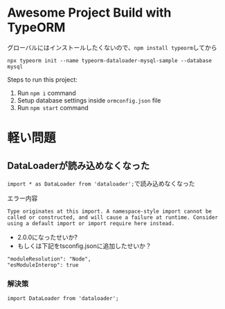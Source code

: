 # Awesome Project Build with TypeORM

グローバルにはインストールしたくないので、`npm install typeorm`してから

`npx typeorm init --name typeorm-dataloader-mysql-sample --database mysql`

Steps to run this project:

1. Run `npm i` command
2. Setup database settings inside `ormconfig.json` file
3. Run `npm start` command

# 軽い問題
## DataLoaderが読み込めなくなった
`import * as DataLoader from 'dataloader';`で読み込めなくなった

エラー内容
```
Type originates at this import. A namespace-style import cannot be called or constructed, and will cause a failure at runtime. Consider using a default import or import require here instead.
```

- 2.0.0になったせいか?
- もしくは下記をtsconfig.jsonに追加したせいか？
```
"moduleResolution": "Node",
"esModuleInterop": true
```

### 解決策
`import DataLoader from 'dataloader';`